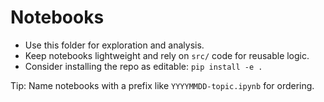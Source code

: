 Notebooks
=========

- Use this folder for exploration and analysis.
- Keep notebooks lightweight and rely on `src/` code for reusable logic.
- Consider installing the repo as editable: `pip install -e .`

Tip: Name notebooks with a prefix like `YYYYMMDD-topic.ipynb` for ordering.

